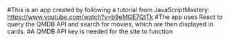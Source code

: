 #This is an app created by following a tutorial from JavaScriptMastery: https://www.youtube.com/watch?v=b9eMGE7QtTk
#The app uses React to query the QMDB API and search for movies, which are then displayed in cards.
#A QMDB API key is needed for the site to function
